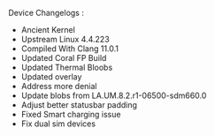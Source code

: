 Device Changelogs :
 - Ancient Kernel
 - Upstream Linux 4.4.223
 - Compiled With Clang 11.0.1
 - Updated Coral FP Build
 - Updated Thermal Bloobs
 - Updated overlay
 - Address more denial
 - Update blobs from LA.UM.8.2.r1-06500-sdm660.0
 - Adjust better statusbar padding
 - Fixed Smart charging issue
 - Fix dual sim devices
